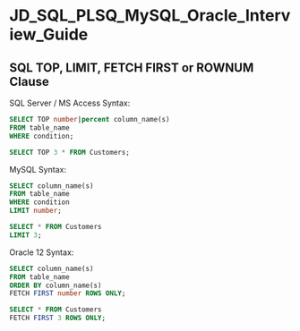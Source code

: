 # JD_SQL_PLSQ_MySQL_Oracle_Interview_Guide

## SQL TOP, LIMIT, FETCH FIRST or ROWNUM Clause
SQL Server / MS Access Syntax:
```sql
SELECT TOP number|percent column_name(s)
FROM table_name
WHERE condition;

SELECT TOP 3 * FROM Customers;
```
MySQL Syntax:

```sql
SELECT column_name(s)
FROM table_name
WHERE condition
LIMIT number;

SELECT * FROM Customers
LIMIT 3;
```
Oracle 12 Syntax:

```sql
SELECT column_name(s)
FROM table_name
ORDER BY column_name(s)
FETCH FIRST number ROWS ONLY;

SELECT * FROM Customers
FETCH FIRST 3 ROWS ONLY;
```
